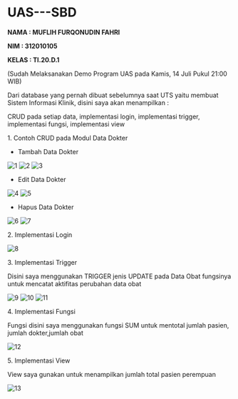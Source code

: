 # UAS---SBD

<p><b> NAMA  : MUFLIH FURQONUDIN FAHRI
<p>    NIM   : 312010105
<p>    KELAS : TI.20.D.1</b>

<p> (Sudah Melaksanakan Demo Program UAS pada Kamis, 14 Juli Pukul 21:00 WIB)
<p> Dari database yang pernah dibuat sebelumnya saat UTS yaitu membuat Sistem Informasi Klinik, disini saya akan menampilkan :
<p> CRUD pada setiap data, implementasi login, implementasi trigger, implementasi fungsi, implementasi view

<p> 1. Contoh CRUD pada Modul Data Dokter 

<p> <ul><li> Tambah Data Dokter</li></ul>

![1](https://user-images.githubusercontent.com/101880025/178997140-12683bc7-8031-42e3-a998-82b3d9d92f0d.png)
![2](https://user-images.githubusercontent.com/101880025/178997153-10a50793-4a5c-422f-8893-601e252f8e0a.png)
![3](https://user-images.githubusercontent.com/101880025/178997156-449e40d0-2f74-43d7-a4b8-2320881394b9.png)

<p> <ul><li> Edit Data Dokter</li></ul>

![4](https://user-images.githubusercontent.com/101880025/178997300-ece7d42b-3d5a-4685-bf15-7b0fadcba54c.png)
![5](https://user-images.githubusercontent.com/101880025/178997309-da723637-03f7-475a-bc5a-6b3e15d0b44c.png)


<p> <ul><li> Hapus Data Dokter</li></ul>

![6](https://user-images.githubusercontent.com/101880025/178997336-dc9c026c-2dc4-4e8c-9622-e6529fa40397.png)
![7](https://user-images.githubusercontent.com/101880025/178997343-9fa0f888-ec8b-4432-922c-3b23a06cde06.png)


<p> 2. Implementasi Login

![8](https://user-images.githubusercontent.com/101880025/178997538-d69ec3c8-b787-4cb3-bba8-a995219c5f0c.png)


<p> 3. Implementasi Trigger
<p> Disini saya menggunakan TRIGGER jenis UPDATE pada Data Obat fungsinya untuk mencatat aktifitas perubahan data obat

![9](https://user-images.githubusercontent.com/101880025/178998000-20942047-b9bd-4241-9a45-43e5d129c09a.png)
![10](https://user-images.githubusercontent.com/101880025/178998012-d78a981c-9fbd-4486-afc2-51b1e8aa2bf2.png)
![11](https://user-images.githubusercontent.com/101880025/178998016-d6896204-53c1-48e9-b5c6-6ec67e62a380.png)


<p> 4. Implementasi Fungsi
<p> Fungsi disini saya menggunakan fungsi SUM untuk mentotal jumlah pasien, jumlah dokter,jumlah obat

![12](https://user-images.githubusercontent.com/101880025/178998225-f04886b6-0ffe-4582-b2a4-eea37b11d8ef.png)


<p> 5. Implementasi View
<p> View saya gunakan untuk menampilkan jumlah total pasien perempuan

![13](https://user-images.githubusercontent.com/101880025/178998600-e36cf0c3-1c09-4d42-951a-867e107b4a3e.png)


